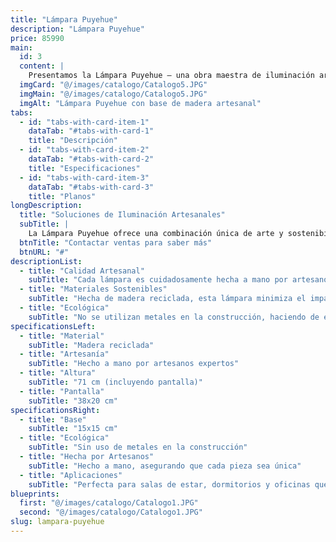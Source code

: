```yaml
---
title: "Lámpara Puyehue"
description: "Lámpara Puyehue"
price: 85990
main:
  id: 3
  content: |
    Presentamos la Lámpara Puyehue – una obra maestra de iluminación artesanal. Cada lámpara es meticulosamente creada por hábiles artesanos, utilizando madera reciclada para traer un toque de naturaleza a tu hogar. No se utilizan metales, asegurando un producto sostenible y ecológico.
  imgCard: "@/images/catalogo/Catalogo5.JPG"
  imgMain: "@/images/catalogo/Catalogo5.JPG"
  imgAlt: "Lámpara Puyehue con base de madera artesanal"
tabs:
  - id: "tabs-with-card-item-1"
    dataTab: "#tabs-with-card-1"
    title: "Descripción"
  - id: "tabs-with-card-item-2"
    dataTab: "#tabs-with-card-2"
    title: "Especificaciones"
  - id: "tabs-with-card-item-3"
    dataTab: "#tabs-with-card-3"
    title: "Planos"
longDescription:
  title: "Soluciones de Iluminación Artesanales"
  subTitle: |
    La Lámpara Puyehue ofrece una combinación única de arte y sostenibilidad. Hecha de madera reciclada y elaborada por manos expertas, esta lámpara no es solo una fuente de luz, sino una declaración de vida ecológica.
  btnTitle: "Contactar ventas para saber más"
  btnURL: "#"
descriptionList:
  - title: "Calidad Artesanal"
    subTitle: "Cada lámpara es cuidadosamente hecha a mano por artesanos expertos, asegurando una calidad excepcional y unicidad."
  - title: "Materiales Sostenibles"
    subTitle: "Hecha de madera reciclada, esta lámpara minimiza el impacto ambiental y promueve la sostenibilidad."
  - title: "Ecológica"
    subTitle: "No se utilizan metales en la construcción, haciendo de esta lámpara una solución de iluminación verdaderamente ecológica."
specificationsLeft:
  - title: "Material"
    subTitle: "Madera reciclada"
  - title: "Artesanía"
    subTitle: "Hecho a mano por artesanos expertos"
  - title: "Altura"
    subTitle: "71 cm (incluyendo pantalla)"
  - title: "Pantalla"
    subTitle: "38x20 cm"
specificationsRight:
  - title: "Base"
    subTitle: "15x15 cm"
  - title: "Ecológica"
    subTitle: "Sin uso de metales en la construcción"
  - title: "Hecha por Artesanos"
    subTitle: "Hecho a mano, asegurando que cada pieza sea única"
  - title: "Aplicaciones"
    subTitle: "Perfecta para salas de estar, dormitorios y oficinas que buscan un toque natural"
blueprints:
  first: "@/images/catalogo/Catalogo1.JPG"
  second: "@/images/catalogo/Catalogo1.JPG"
slug: lampara-puyehue
---
```

